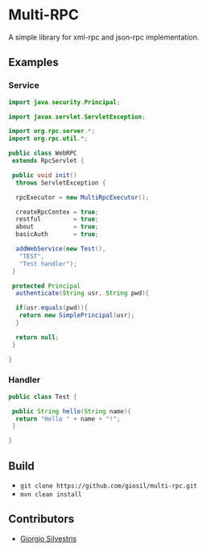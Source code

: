 # Multi-RPC

A simple  library for xml-rpc and json-rpc implementation.

## Examples

### Service

```java
import java.security.Principal;

import javax.servlet.ServletException;

import org.rpc.server.*;
import org.rpc.util.*;

public class WebRPC 
 extends RpcServlet {

 public void init() 
  throws ServletException {

  rpcExecutor = new MultiRpcExecutor();

  createRpcContex = true;
  restful         = true;
  about           = true;
  basicAuth       = true;

  addWebService(new Test(),
   "TEST",
   "Test handler");
 }

 protected Principal 
  authenticate(String usr, String pwd){

  if(usr.equals(pwd)){
   return new SimplePrincipal(usr);
  }

  return null;
 }

}
```

### Handler

```java
public class Test {

 public String hello(String name){
  return "Hello " + name + "!";
 }

}
```

## Build

- `git clone https://github.com/giosil/multi-rpc.git`
- `mvn clean install`

## Contributors

* [Giorgio Silvestris](https://github.com/giosil)
